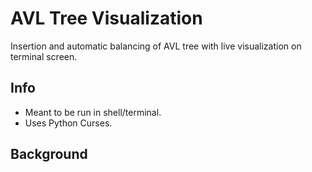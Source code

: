 # AVL Tree Visualization

Insertion and automatic balancing of AVL tree with live visualization on terminal screen.

## Info

- Meant to be run in shell/terminal.
- Uses Python Curses.

## Background

